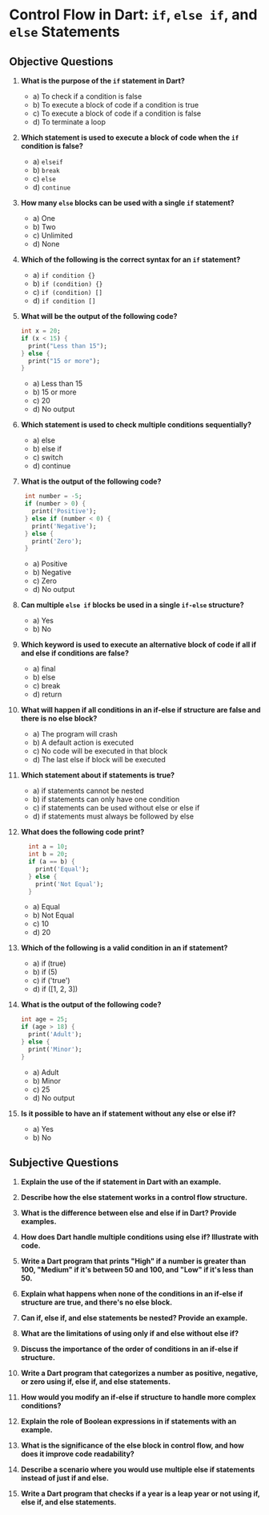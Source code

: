 # Control Flow in Dart: `if`, `else if`, and `else` Statements

## Objective Questions

1. **What is the purpose of the `if` statement in Dart?**

   - a) To check if a condition is false
   - b) To execute a block of code if a condition is true
   - c) To execute a block of code if a condition is false
   - d) To terminate a loop

2. **Which statement is used to execute a block of code when the `if` condition is false?**

   - a) `elseif`
   - b) `break`
   - c) `else`
   - d) `continue`

3. **How many `else` blocks can be used with a single `if` statement?**

   - a) One
   - b) Two
   - c) Unlimited
   - d) None

4. **Which of the following is the correct syntax for an `if` statement?**

   - a) `if condition {}`
   - b) `if (condition) {}`
   - c) `if (condition) []`
   - d) `if condition []`

5. **What will be the output of the following code?**

   ```dart
   int x = 20;
   if (x < 15) {
     print("Less than 15");
   } else {
     print("15 or more");
   }
   ```

   - a) Less than 15
   - b) 15 or more
   - c) 20
   - d) No output

6. **Which statement is used to check multiple conditions sequentially?**

   - a) else
   - b) else if
   - c) switch
   - d) continue

7. **What is the output of the following code?**

   ```dart
    int number = -5;
    if (number > 0) {
      print('Positive');
    } else if (number < 0) {
      print('Negative');
    } else {
      print('Zero');
    }
   ```

   - a) Positive
   - b) Negative
   - c) Zero
   - d) No output

8. **Can multiple `else if` blocks be used in a single `if-else` structure?**

   - a) Yes
   - b) No

9. **Which keyword is used to execute an alternative block of code if all if and else if conditions are false?**

   - a) final
   - b) else
   - c) break
   - d) return

10. **What will happen if all conditions in an if-else if structure are false and there is no else block?**

    - a) The program will crash
    - b) A default action is executed
    - c) No code will be executed in that block
    - d) The last else if block will be executed

11. **Which statement about if statements is true?**

    - a) if statements cannot be nested
    - b) if statements can only have one condition
    - c) if statements can be used without else or else if
    - d) if statements must always be followed by else

12. **What does the following code print?**

    ```dart
      int a = 10;
      int b = 20;
      if (a == b) {
        print('Equal');
      } else {
        print('Not Equal');
      }
    ```

    - a) Equal
    - b) Not Equal
    - c) 10
    - d) 20

13. **Which of the following is a valid condition in an if statement?**

    - a) if (true)
    - b) if (5)
    - c) if ('true')
    - d) if ([1, 2, 3])

14. **What is the output of the following code?**
    ```dart
    int age = 25;
    if (age > 18) {
      print('Adult');
    } else {
      print('Minor');
    }
    ```
    - a) Adult
    - b) Minor
    - c) 25
    - d) No output
15. **Is it possible to have an if statement without any else or else if?**

    - a) Yes
    - b) No

## Subjective Questions

1. **Explain the use of the if statement in Dart with an example.**

2. **Describe how the else statement works in a control flow structure.**

3. **What is the difference between else and else if in Dart? Provide examples.**

4. **How does Dart handle multiple conditions using else if? Illustrate with code.**

5. **Write a Dart program that prints "High" if a number is greater than 100, "Medium" if it's between 50 and 100, and "Low" if it's less than 50.**

6. **Explain what happens when none of the conditions in an if-else if structure are true, and there's no else block.**

7. **Can if, else if, and else statements be nested? Provide an example.**

8. **What are the limitations of using only if and else without else if?**

9. **Discuss the importance of the order of conditions in an if-else if structure.**

10. **Write a Dart program that categorizes a number as positive, negative, or zero using if, else if, and else statements.**

11. **How would you modify an if-else if structure to handle more complex conditions?**

12. **Explain the role of Boolean expressions in if statements with an example.**

13. **What is the significance of the else block in control flow, and how does it improve code readability?**

14. **Describe a scenario where you would use multiple else if statements instead of just if and else.**

15. **Write a Dart program that checks if a year is a leap year or not using if, else if, and else statements.**

